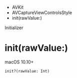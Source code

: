 

- AVKit
- AVCaptureViewControlsStyle
-  init(rawValue:) 

Initializer

# init(rawValue:)

macOS 10.10+

``` source
init?(rawValue: Int)
```

